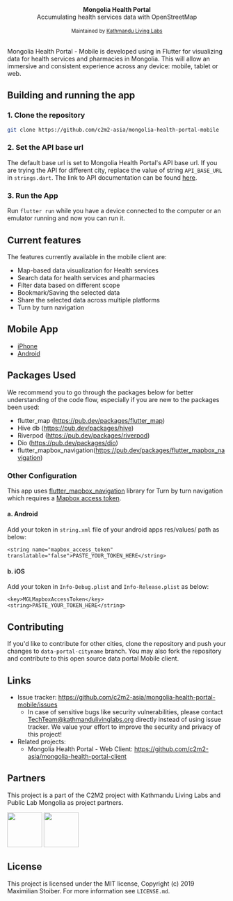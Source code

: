 
<div align="center"><strong>Mongolia Health Portal</strong></div>
<div align="center">Accumulating health services data with OpenStreetMap</div>

<br />

<div align="center">
  <sub>Maintained by <a href="http://www.kathmandulivinglabs.org/">Kathmandu Living Labs</a> </sub>
</div>

<br />

Mongolia Health Portal - Mobile is developed using in Flutter for visualizing data for health services and pharmacies in Mongolia. This will allow an immersive and consistent experience across any device: mobile, tablet or web.

## Building and running the app

### 1. Clone the repository

```bash
git clone https://github.com/c2m2-asia/mongolia-health-portal-mobile
```
### 2. Set the API base url 
The default base url is set to Mongolia Health Portal's API base url. If you are trying the API for different city, replace the value of string `API_BASE_URL` in `strings.dart`. The link to API documentation can be found [here](https://c2m2mongolia.klldev.org/apidocs/).

### 3. Run the App
Run `flutter run` while you have a device connected to the computer or an emulator running and now you can run it.

## Current features

The features currently available in the mobile client are:
* Map-based data visualization for Health services 
* Search data for health services and pharmacies
* Filter data based on different scope
* Bookmark/Saving the selected data
* Share the selected data across multiple platforms
* Turn by turn navigation

## Mobile App
* [iPhone](https://testflight.apple.com/join/fz5RVcYV)
* [Android](https://play.google.com/store/apps/details?id=kll.c2m2.c2m2_mongolia)

## Packages Used

We recommend you to go through the packages below for better understanding of the code flow, especially if you are new to the packages been used: 
- flutter_map (https://pub.dev/packages/flutter_map)
- Hive db (https://pub.dev/packages/hive)
- Riverpod (https://pub.dev/packages/riverpod)
- Dio (https://pub.dev/packages/dio)
- flutter_mapbox_navigation(https://pub.dev/packages/flutter_mapbox_navigation)


### Other Configuration
  This app uses [flutter_mapbox_navigation](https://pub.dev/packages/flutter_mapbox_navigation) library for Turn by turn navigation which requires a [Mapbox access token](https://account.mapbox.com/access-tokens/). 

  #### a. Android
  Add your token in `string.xml` file of your android apps res/values/ path as below:

  ```
  <string name="mapbox_access_token" translatable="false">PASTE_YOUR_TOKEN_HERE</string>
  ```

  #### b. iOS
  Add your token in `Info-Debug.plist` and `Info-Release.plist` as below:

  ```
  <key>MGLMapboxAccessToken</key>
  <string>PASTE_YOUR_TOKEN_HERE</string>
  ```

## Contributing

If you'd like to contribute for other cities, clone the repository and push your changes to `data-portal-cityname` branch. You may also fork the repository and contribute to this open source data portal Mobile client.

## Links

- Issue tracker: https://github.com/c2m2-asia/mongolia-health-portal-mobile/issues
  - In case of sensitive bugs like security vulnerabilities, please contact
    TechTeam@kathmandulivinglabs.org directly instead of using issue tracker. We value your effort
    to improve the security and privacy of this project!
- Related projects:
  - Mongolia Health Portal - Web Client: https://github.com/c2m2-asia/mongolia-health-portal-client

## Partners

This project is a part of the C2M2 project with Kathmandu Living Labs and Public Lab Mongolia as project partners.

<a href="https://www.publiclabmongolia.org/" target="_blank"><img src="https://www.publiclabmongolia.org/wp-content/uploads/2019/11/cropped-logo-design-public-1-100x103.png" height="80" width="80"></a>
<a href="http://www.kathmandulivinglabs.org/" target="_blank"><img src="https://avatars.githubusercontent.com/u/5390948?s=280&v=4" height="80" width="80"></a>

## License
This project is licensed under the MIT license, Copyright (c) 2019 Maximilian
Stoiber. For more information see `LICENSE.md`.
